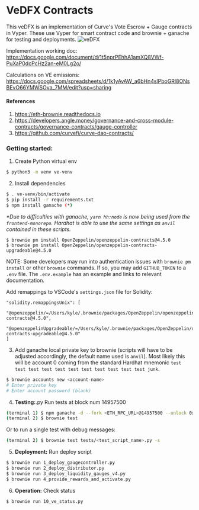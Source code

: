 # VeDFX Contracts

This veDFX is an implementation of Curve's Vote Escrow + Gauge contracts in Vyper. These use Vyper
for smart contract code and brownie + ganache for testing and deployments.
![veDFX](https://user-images.githubusercontent.com/25423613/178617916-680ef134-c076-4e9b-a946-c26b557d27f5.png)

Implementation working doc: https://docs.google.com/document/d/1t5nprPEhhA1amXQ8VWf-PuXaP0dcPcHz2an-eM0Lg2o/

Calculations on VE emissions: https://docs.google.com/spreadsheets/d/1k1yAvAW_a6bHn4slPboGRl8ONsBEvO66YMWSOva_7MM/edit?usp=sharing

#### References

1. https://eth-brownie.readthedocs.io
2. https://developers.angle.money/governance-and-cross-module-contracts/governance-contracts/gauge-controller
3. https://github.com/curvefi/curve-dao-contracts/

### Getting started:

1. Create Python virtual env

```bash
$ python3 -m venv ve-venv
```

2. Install dependencies

```bash
$ . ve-venv/bin/activate
$ pip install -r requirements.txt
$ npm install ganache (*)
```

_\*Due to difficulties with ganache, `yarn hh:node` is now being used from the `frontend-monorepo`. Hardhat is able to use the same settings as `anvil` contained in these scripts._

```
$ brownie pm install OpenZeppelin/openzeppelin-contracts@4.5.0
$ brownie pm install OpenZeppelin/openzeppelin-contracts-upgradeable@4.5.0
```

NOTE: Some developers may run into authentication issues with `brownie pm install` or other `brownie` commands. If so, you may add `GITHUB_TOKEN` to a `.env` file. The `.env.example` has an example and links to relevant documentation.

Add remappings to VSCode's `settings.json` file for Solidity:

```
"solidity.remappingsUnix": [
  "@openzeppelin/=/Users/kyle/.brownie/packages/OpenZeppelin/openzeppelin-contracts@4.5.0",
  "@openzeppelinUpgradeable/=/Users/kyle/.brownie/packages/OpenZeppelin/openzeppelin-contracts-upgradeable@4.5.0"
]
```

3. Add ganache local private key to brownie (scripts will have to be adjusted accordingly, the default name used is `anvil`). Most likely this will be account 0 coming from the standard Hardhat mnemonic `test test test test test test test test test test test junk`.

```bash
$ brownie accounts new <account-name>
# Enter private key
# Enter account password (blank)
```

4. **Testing:**.py Run tests at block num 14957500

```bash
(terminal 1) $ npm ganache -d --fork <ETH_RPC_URL>@14957500 --unlock 0x27E843260c71443b4CC8cB6bF226C3f77b9695AF
(terminal 2) $ brownie test
```

Or to run a single test with debug messages:

```bash
(terminal 2) $ brownie test tests/<test_script_name>.py -s
```

5. **Deployment:** Run deploy script

```bash
$ brownie run 1_deploy_gaugecontroller.py
$ brownie run 2_deploy_distributor.py
$ brownie run 3_deploy_liquidity_gauges_v4.py
$ brownie run 4_provide_rewards_and_activate.py
```

6. **Operation:** Check status

```bash
$ brownie run 10_ve_status.py
```
